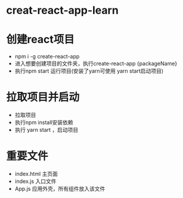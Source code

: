 # creat-react-app-learn

# 创建react项目
- npm i -g create-react-app
- 进入想要创建项目的文件夹，执行create-react-app {packageName}
- 执行npm start 运行项目(安装了yarn可使用 yarn start启动项目)

# 拉取项目并启动
- 拉取项目
- 执行npm install安装依赖
- 执行 yarn start ，启动项目

# 重要文件
- index.html 主页面
- index.js 入口文件
- App.js 应用外壳，所有组件放入该文件
